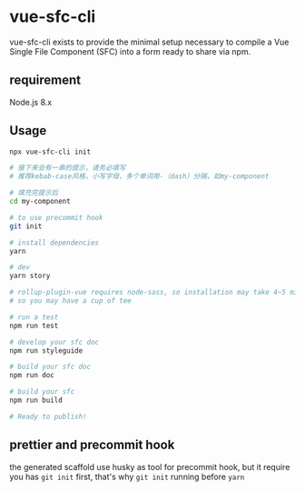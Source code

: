 # vue-sfc-cli

vue-sfc-cli exists to provide the minimal setup necessary to compile a Vue Single File Component (SFC) into a form ready to share via npm.

## requirement
Node.js 8.x

## Usage
```bash
npx vue-sfc-cli init

# 接下来会有一串的提示，请务必填写
# 推荐kebab-case风格，小写字母，多个单词用-（dash）分隔，如my-component

# 填充完提示后
cd my-component

# to use precommit hook
git init

# install dependencies
yarn

# dev
yarn story

# rollup-plugin-vue requires node-sass, so installation may take 4~5 minutes...
# so you may have a cup of tee

# run a test
npm run test

# develop your sfc doc
npm run styleguide

# build your sfc doc
npm run doc

# build your sfc
npm run build

# Ready to publish!
```

## prettier and precommit hook

the generated scaffold use husky as tool for precommit hook, but it require you has `git init` first, that's why `git init` running before
`yarn`


